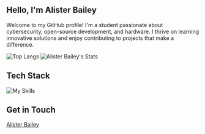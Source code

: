 ## Hello, I'm Alister Bailey

Welcome to my GitHub profile! I'm a student passionate about cybersecurity, open-source development, and hardware. I thrive on learning innovative solutions and enjoy contributing to projects that make a difference.

![Top Langs](https://github-readme-stats.vercel.app/api/top-langs/?username=AlisterBailey&theme=dark&show_icons=true&hide_border=true&count_private=true&bg_color=00000000&layout=compact)
![Alister Bailey's Stats](https://github-readme-stats.vercel.app/api?username=AlisterBailey&theme=dark&show_icons=true&hide_border=true&count_private=true&bg_color=00000000)

<!-- 
## About Me
  - 
-->

## Tech Stack
![My Skills](https://skillicons.dev/icons?i=js,ts,html,css,react,npm,nodejs,py,docker,cloudflare)<!-- https://skillicons.dev for more --> <br>

<!--
## Achievements
  - 

## Featured Repositories
  -

-->
## Get in Touch
<div class="badge-base LI-profile-badge" data-locale="en_US" data-size="medium" data-theme="dark" data-type="VERTICAL" data-vanity="alister-bailey" data-version="v1"><a class="badge-base__link LI-simple-link" href="https://au.linkedin.com/in/alister-bailey?trk=profile-badge">Alister Bailey</a></div>
              
